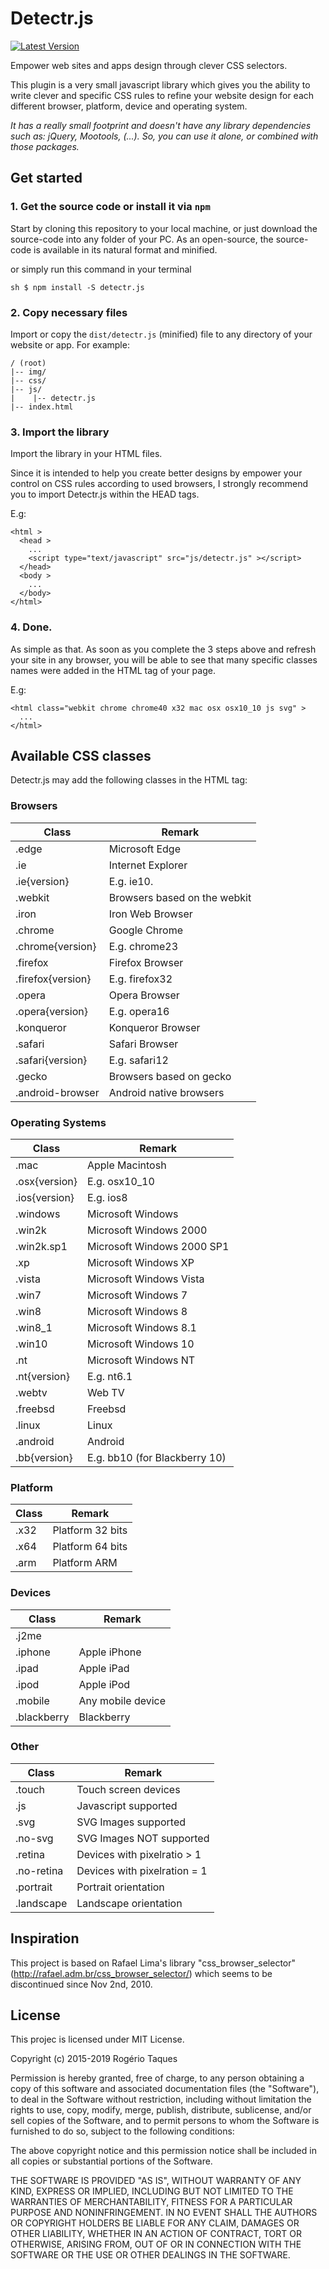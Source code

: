 # Detectr.js

[![Latest Version](https://img.shields.io/github/release/rogeriotaques/detectr.js.svg)](https://github.com/rogeriotaques/detectr.js/releases)

Empower web sites and apps design through clever CSS selectors.

This plugin is a very small javascript library which gives you the ability to
write clever and specific CSS rules to refine your website design for each
different browser, platform, device and operating system.

_It has a really small footprint and doesn't have any library dependencies such as: jQuery, Mootools, (...). So,
you can use it alone, or combined with those packages._

## Get started

### 1. Get the source code or install it via `npm`

Start by cloning this repository to your local machine, or just download the
source-code into any folder of your PC. As an open-source, the source-code is
available in its natural format and minified.

or simply run this command in your terminal

`sh $ npm install -S detectr.js`

### 2. Copy necessary files

Import or copy the `dist/detectr.js` (minified) file to any directory of your website
or app. For example:

```
/ (root)
|-- img/
|-- css/
|-- js/
|    |-- detectr.js
|-- index.html
```

### 3. Import the library

Import the library in your HTML files.

Since it is intended to help you create better designs by empower your control
on CSS rules according to used browsers, I strongly recommend you to import
Detectr.js within the HEAD tags.

E.g:

```
<html >
  <head >
    ...
    <script type="text/javascript" src="js/detectr.js" ></script>
  </head>
  <body >
    ...
  </body>
</html>

```

### 4. Done.

As simple as that. As soon as you complete the 3 steps above and refresh your
site in any browser, you will be able to see that many specific classes names
were added in the HTML tag of your page.

E.g:

```
<html class="webkit chrome chrome40 x32 mac osx osx10_10 js svg" >
  ...
</html>
```

## Available CSS classes

Detectr.js may add the following classes in the HTML tag:

### Browsers

| Class             | Remark                       |
| ----------------- | ---------------------------- |
| .edge             | Microsoft Edge               |
| .ie               | Internet Explorer            |
| .ie{version}      | E.g. ie10.                   |
| .webkit           | Browsers based on the webkit |
| .iron             | Iron Web Browser             |
| .chrome           | Google Chrome                |
| .chrome{version}  | E.g. chrome23                |
| .firefox          | Firefox Browser              |
| .firefox{version} | E.g. firefox32               |
| .opera            | Opera Browser                |
| .opera{version}   | E.g. opera16                 |
| .konqueror        | Konqueror Browser            |
| .safari           | Safari Browser               |
| .safari{version}  | E.g. safari12                |
| .gecko            | Browsers based on gecko      |
| .android-browser  | Android native browsers      |

### Operating Systems

| Class         | Remark                        |
| ------------- | ----------------------------- |
| .mac          | Apple Macintosh               |
| .osx{version} | E.g. osx10_10                 |
| .ios{version} | E.g. ios8                     |
| .windows      | Microsoft Windows             |
| .win2k        | Microsoft Windows 2000        |
| .win2k.sp1    | Microsoft Windows 2000 SP1    |
| .xp           | Microsoft Windows XP          |
| .vista        | Microsoft Windows Vista       |
| .win7         | Microsoft Windows 7           |
| .win8         | Microsoft Windows 8           |
| .win8_1       | Microsoft Windows 8.1         |
| .win10        | Microsoft Windows 10          |
| .nt           | Microsoft Windows NT          |
| .nt{version}  | E.g. nt6.1                    |
| .webtv        | Web TV                        |
| .freebsd      | Freebsd                       |
| .linux        | Linux                         |
| .android      | Android                       |
| .bb{version}  | E.g. bb10 (for Blackberry 10) |

### Platform

| Class | Remark           |
| ----- | ---------------- |
| .x32  | Platform 32 bits |
| .x64  | Platform 64 bits |
| .arm  | Platform ARM     |

### Devices

| Class       | Remark            |
| ----------- | ----------------- |
| .j2me       |                   |
| .iphone     | Apple iPhone      |
| .ipad       | Apple iPad        |
| .ipod       | Apple iPod        |
| .mobile     | Any mobile device |
| .blackberry | Blackberry        |

### Other

| Class      | Remark                       |
| ---------- | ---------------------------- |
| .touch     | Touch screen devices         |
| .js        | Javascript supported         |
| .svg       | SVG Images supported         |
| .no-svg    | SVG Images NOT supported     |
| .retina    | Devices with pixelratio > 1  |
| .no-retina | Devices with pixelration = 1 |
| .portrait  | Portrait orientation         |
| .landscape | Landscape orientation        |

## Inspiration

This project is based on Rafael Lima's library "css_browser_selector"
(http://rafael.adm.br/css_browser_selector/) which seems to be discontinued
since Nov 2nd, 2010.

## License

This projec is licensed under MIT License.

Copyright (c) 2015-2019 Rogério Taques

Permission is hereby granted, free of charge, to any person obtaining a copy
of this software and associated documentation files (the "Software"), to deal
in the Software without restriction, including without limitation the rights
to use, copy, modify, merge, publish, distribute, sublicense, and/or sell
copies of the Software, and to permit persons to whom the Software is
furnished to do so, subject to the following conditions:

The above copyright notice and this permission notice shall be included in all
copies or substantial portions of the Software.

THE SOFTWARE IS PROVIDED "AS IS", WITHOUT WARRANTY OF ANY KIND, EXPRESS OR
IMPLIED, INCLUDING BUT NOT LIMITED TO THE WARRANTIES OF MERCHANTABILITY,
FITNESS FOR A PARTICULAR PURPOSE AND NONINFRINGEMENT. IN NO EVENT SHALL THE
AUTHORS OR COPYRIGHT HOLDERS BE LIABLE FOR ANY CLAIM, DAMAGES OR OTHER
LIABILITY, WHETHER IN AN ACTION OF CONTRACT, TORT OR OTHERWISE, ARISING FROM,
OUT OF OR IN CONNECTION WITH THE SOFTWARE OR THE USE OR OTHER DEALINGS IN THE
SOFTWARE.
